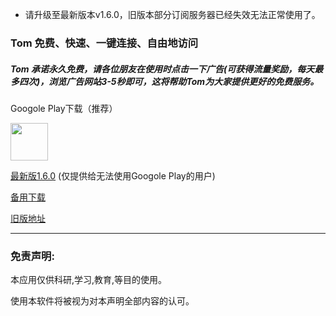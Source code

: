 * 请升级至最新版本v1.6.0，旧版本部分订阅服务器已经失效无法正常使用了。

### Tom 免费、快速、一键连接、自由地访问

##### Tom 承诺永久免费，请各位朋友在使用时点击一下广告(可获得流量奖励，每天最多四次)，浏览广告网站3-5秒即可，这将帮助Tom为大家提供更好的免费服务。

Googole Play下载（推荐）

<a href="https://play.google.com/store/apps/details?id=me.xhss.tomvpn" rel="nofollow"><img src="https://camo.githubusercontent.com/bdaf711a93d64d0bb5e5abfc346a8b84ea47f164/68747470733a2f2f706c61792e676f6f676c652e636f6d2f696e746c2f656e5f75732f6261646765732f696d616765732f67656e657269632f656e2d706c61792d62616467652e706e67" height="60" data-canonical-src="https://play.google.com/intl/en_us/badges/images/generic/en-play-badge.png" style="max-width:100%;"></a>

[最新版1.6.0](https://github.com/xhssme/tom/releases/download/Tom1.6.0/tom1.6.0.apk "下载地址") (仅提供给无法使用Googole Play的用户)

[备用下载](https://download.apkfiles.com/download/601250/tomvpn-1-6-0.apk?632331 "备用下载")

[旧版地址](https://github.com/xhssme/tom/releases/ "下载地址")

------------------------------------------------------------------ 

### 免责声明:

本应用仅供科研,学习,教育,等目的使用。

使用本软件将被视为对本声明全部内容的认可。
